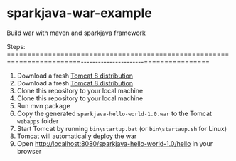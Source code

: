 # sparkjava-war-example
Build war with maven and sparkjava framework

Steps:
========================================================================----------------------================
1. Download a fresh [Tomcat 8 distribution](https://tomcat.apache.org/download-80.cgi)
1. Download a fresh [Tomcat 8 distribution](https://tomcat.apache.org/download-80.cgi)
2. Clone this repository to your local machine
2. Clone this repository to your local machine
3. Run mvn package
4. Copy the generated `sparkjava-hello-world-1.0.war` to the Tomcat `webapps` folder
5. Start Tomcat by running `bin\startup.bat` (or `bin\startaup.sh` for Linux)
5. Tomcat will automatically deploy the war
6. Open [http://localhost:8080/sparkjava-hello-world-1.0/hello](http://localhost:8080/sparkjava-hello-world-1.0/hello) in your browser
